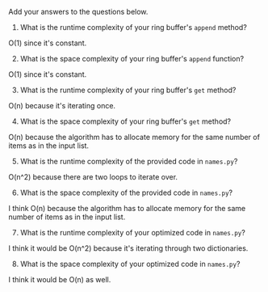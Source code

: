 Add your answers to the questions below.

1. What is the runtime complexity of your ring buffer's `append` method?

O(1) since it's constant.

2. What is the space complexity of your ring buffer's `append` function?

O(1) since it's constant.

3. What is the runtime complexity of your ring buffer's `get` method?

O(n) because it's iterating once.

4. What is the space complexity of your ring buffer's `get` method?

O(n) because the algorithm has to allocate memory for the same number of items as in the input list.

5. What is the runtime complexity of the provided code in `names.py`?

O(n^2) because there are two loops to iterate over.

6. What is the space complexity of the provided code in `names.py`?

I think O(n) because the algorithm has to allocate memory for the same number of items as in the input list.

7. What is the runtime complexity of your optimized code in `names.py`?

I think it would be O(n^2) because it's iterating through two dictionaries.

8. What is the space complexity of your optimized code in `names.py`?

I think it would be O(n) as well.